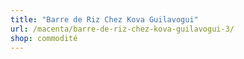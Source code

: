 ```yaml
---
title: "Barre de Riz Chez Kova Guilavogui"
url: /macenta/barre-de-riz-chez-kova-guilavogui-3/
shop: commodité
---
```

